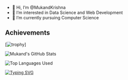 - 👋 Hi, I’m @MukandKrishna
- 👀 I’m interested in Data Science and Web Development
- 🌱 I’m currently pursuing Computer Science 

<!---
MukandKrishna/MukandKrishna is a ✨ special ✨ repository because its `README.md` (this file) appears on your GitHub profile.
You can click the Preview link to take a look at your changes.
--->
## **Achievements**
[![trophy](https://github-profile-trophy.vercel.app/?username=MukandKrishna)]

<!-- [![Mukand's GitHub stats](https://github-readme-stats.vercel.app/api?username=MukandKrishna)](https://github.com/MukandKrishna/github-readme-stats)
 -->
![Mukand's GitHub Stats](https://github-readme-stats.vercel.app/api?username=MukandKrishna&show_icons=true&theme=dracula)

![Top Languages Used](https://github-readme-stats.vercel.app/api/top-langs/?username=MukandKrishna&show_icons=true&theme=tokyonight)

[![Typing SVG](https://readme-typing-svg.demolab.com/?lines=Hello,+This+is+Mukand+Krishna)](https://git.io/typing-svg)
